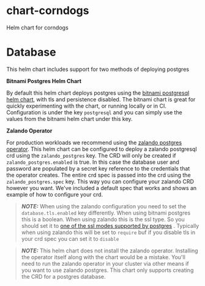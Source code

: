# chart-corndogs
Helm chart for corndogs

# Database
This helm chart includes support for two methods of deploying postgres

**Bitnami Postgres Helm Chart**

By default this helm chart deploys postgres using the [bitnami postgresql helm chart](https://github.com/bitnami/charts/tree/main/bitnami/postgresql/), with tls and persistence disabled. The bitnami
chart is great for quickly experimenting with the chart, or running locally or in CI. Configuration is under the key `postgresql`
and you can simply use the values from the bitnami helm chart under this key.

**Zalando Operator**

For production workloads we recommend using the [zalando postgres operator](https://github.com/zalando/postgres-operator).
This helm chart can be configured to deploy a zalando postgresql crd using the `zalando_postgres` key. The CRD will only be
created if `zalando_postgres.enabled` is true. In this case the database user and password are populated by a secret key reference
to the credentials that the operator creates. The entire crd spec is passed into the crd using the `zalando_postgres.spec`
key. This way you can configure your zalando CRD however you want. We've included a default spec that works and shows an example of how to configure your crd.
> **_NOTE:_**  When using the zalando configuration you need to set the `database.tls.enabled` key differently. When using bitnami postgres this is a boolean.
> When using zalando this is the ssl type. So you should set it to [one of the ssl modes supported by postgres](https://www.postgresql.org/docs/8.4/libpq-connect.html#LIBPQ-CONNECT-SSLMODE)
>. Typically when using zalando this will be set to `require` buf if you disable tls in your crd spec you can set it to `disable`

> **_NOTE:_** This helm chart does not install the zalando operator. Installing the operator itself along with the chart would be a mistake. You'll need to run the zalando operator 
> in your cluster via other means if you want to use zalando postgres. This chart only supports creating the CRD for a postgres database.